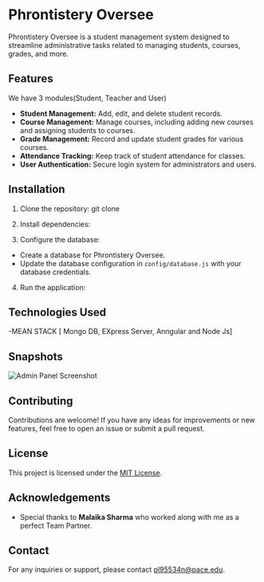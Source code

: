 # Phrontistery Oversee

Phrontistery Oversee is a student management system designed to streamline administrative tasks related to managing students, courses, grades, and more.

## Features

We have 3 modules(Student, Teacher and User)

- **Student Management:** Add, edit, and delete student records.
- **Course Management:** Manage courses, including adding new courses and assigning students to courses.
- **Grade Management:** Record and update student grades for various courses.
- **Attendance Tracking:** Keep track of student attendance for classes.
- **User Authentication:** Secure login system for administrators and users.

## Installation

1. Clone the repository:
   git clone <repository-url>
2. Install dependencies:
   
3. Configure the database:
- Create a database for Phrontistery Oversee.
- Update the database configuration in `config/database.js` with your database credentials.

4. Run the application:
## Technologies Used

-MEAN STACK [ Mongo DB, EXpress Server, Anngular and Node Js]

## Snapshots
![Admin Panel Screenshot](https://raw.githubusercontent.com/pariva123/Phrontistery%20Oversee/Presentation%20Including%20Snapshots/Admin%20Panel.png "Admin Panel")





## Contributing

Contributions are welcome! If you have any ideas for improvements or new features, feel free to open an issue or submit a pull request.

## License

This project is licensed under the [MIT License](LICENSE).

## Acknowledgements

- Special thanks to **Malaika Sharma** who worked along with me as a perfect Team Partner.

## Contact

For any inquiries or support, please contact pl95534n@pace.edu.
